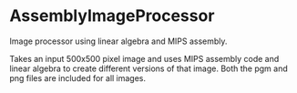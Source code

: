 # AssemblyImageProcessor
Image processor using linear algebra and MIPS assembly.

Takes an input 500x500 pixel image and uses MIPS assembly code and linear algebra to create different versions of that image.
Both the pgm and png files are included for all images.

